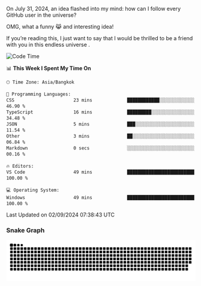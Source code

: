 On July 31, 2024, an idea flashed into my mind: how can I follow every GitHub user in the universe?

OMG, what a funny 😹 and interesting idea!

If you’re reading this, I just want to say that I would be thrilled to be a friend with you in this endless universe . 


<!--START_SECTION:waka-->
![Code Time](http://img.shields.io/badge/Code%20Time-8%20hrs%2015%20mins-blue)

📊 **This Week I Spent My Time On** 

```text
🕑︎ Time Zone: Asia/Bangkok

💬 Programming Languages: 
CSS                      23 mins             ████████████░░░░░░░░░░░░░   46.90 % 
TypeScript               16 mins             █████████░░░░░░░░░░░░░░░░   34.48 % 
JSON                     5 mins              ███░░░░░░░░░░░░░░░░░░░░░░   11.54 % 
Other                    3 mins              ██░░░░░░░░░░░░░░░░░░░░░░░   06.84 % 
Markdown                 0 secs              ░░░░░░░░░░░░░░░░░░░░░░░░░   00.16 % 

🔥 Editors: 
VS Code                  49 mins             █████████████████████████   100.00 % 

💻 Operating System: 
Windows                  49 mins             █████████████████████████   100.00 % 
```


 Last Updated on 02/09/2024 07:38:43 UTC
<!--END_SECTION:waka-->

### Snake Graph
![snake graph](https://github.com/tqlucitvn/tqlucitvn/blob/snake-graph-output/github-contribution-grid-snake.svg)
